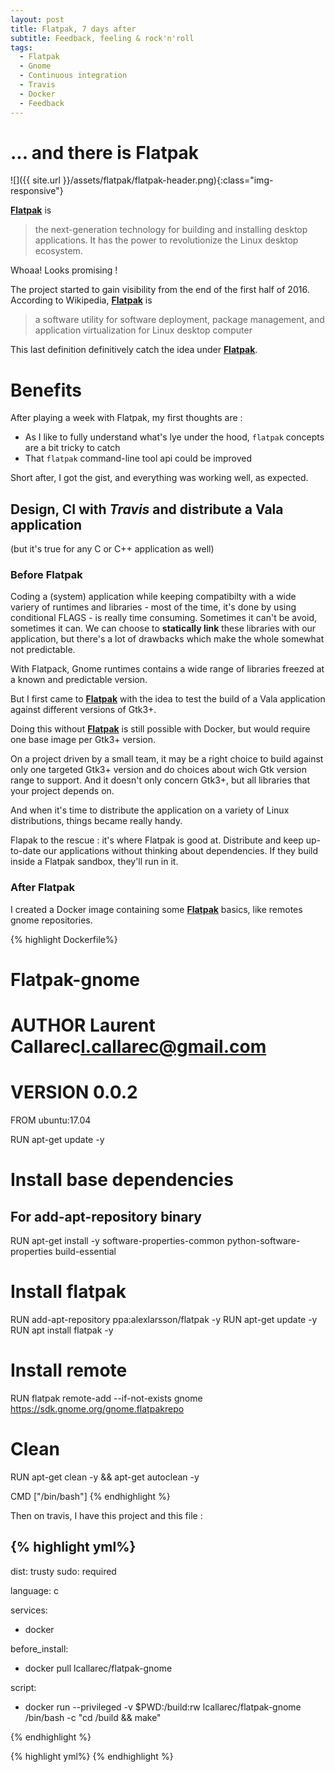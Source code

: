 ```yaml
---
layout: post
title: Flatpak, 7 days after
subtitle: Feedback, feeling & rock'n'roll
tags:
  - Flatpak
  - Gnome
  - Continuous integration
  - Travis
  - Docker
  - Feedback
---
```


# ... and there is Flatpak

![]({{ site.url }}/assets/flatpak/flatpak-header.png){:class="img-responsive"}

__[Flatpak](http://flatpak.org/)__ is

> the next-generation technology for building and installing desktop applications.
  It has the power to revolutionize the Linux desktop ecosystem.

Whoaa! Looks promising !

The project started to gain visibility from the end of the first half of 2016. According to Wikipedia, __[Flatpak](http://flatpak.org/)__ is

> a software utility for software deployment, package management, and application virtualization for Linux desktop computer

This last definition definitively catch the idea under __[Flatpak](http://flatpak.org/)__.

# Benefits

After playing a week with Flatpak, my first thoughts are :

* As I like to fully understand what's lye under the hood, `flatpak` concepts are a bit tricky to catch
* That `flatpak` command-line tool api could be improved

Short after, I got the gist, and everything was working well, as expected.

## Design, CI with _Travis_ and distribute a Vala application
(but it's true for any C or C++ application as well)

### Before Flatpak

Coding a (system) application while keeping compatibilty with a wide variery of runtimes and libraries - most of the time, it's done by using conditional FLAGS - is really time consuming. Sometimes it can't be avoid, sometimes it can. We can choose to __statically link__ these libraries with our application, but there's a lot of drawbacks which make the whole somewhat not predictable.

With Flatpack, Gnome runtimes contains a wide range of libraries freezed at a known and predictable version.

But I first came to __[Flatpak](http://flatpak.org/)__ with the idea to test the build of a Vala application against different versions of Gtk3+.

Doing this without __[Flatpak](http://flatpak.org/)__ is still possible with Docker, but would require one base image per Gtk3+ version.

On a project driven by a small team, it may be a right choice to build against only one targeted Gtk3+ version and do choices about wich Gtk version range to support. And it doesn't only concern Gtk3+, but all libraries that your project depends on.

And when it's time to distribute the application on a variety of Linux distributions, things became really handy.

Flapak to the rescue : it's where Flatpak is good at. Distribute and keep up-to-date our applications without thinking about dependencies.
If they build inside a Flatpak sandbox, they'll run in it.

### After Flatpak

I created a Docker image containing some __[Flatpak](http://flatpak.org/)__ basics, like remotes gnome repositories.

{% highlight Dockerfile%}
# Flatpak-gnome
#
# AUTHOR                Laurent Callarec<l.callarec@gmail.com>
# VERSION               0.0.2
FROM ubuntu:17.04

RUN apt-get update -y

# Install base dependencies
## For add-apt-repository binary
RUN apt-get install -y software-properties-common python-software-properties build-essential

# Install flatpak
RUN add-apt-repository ppa:alexlarsson/flatpak -y
RUN apt-get update -y
RUN apt install flatpak -y

# Install remote
RUN flatpak remote-add --if-not-exists gnome https://sdk.gnome.org/gnome.flatpakrepo

# Clean
RUN apt-get clean -y && apt-get autoclean -y

CMD ["/bin/bash"]
{% endhighlight %}

Then on travis, I have this project and this file :

{% highlight yml%}
---
dist: trusty
sudo: required

language: c

services:
  - docker

before_install:
  - docker pull lcallarec/flatpak-gnome

script:
  - docker run --privileged -v $PWD:/build:rw lcallarec/flatpak-gnome /bin/bash -c "cd /build && make"

{% endhighlight %}

{% highlight yml%}
{% endhighlight %}
